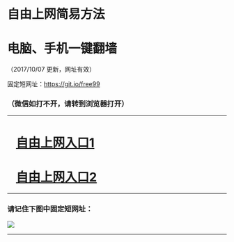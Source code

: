﻿# 自由上网简易方法

# 电脑、手机一键翻墙

（2017/10/07 更新，网址有效）

固定短网址：https://git.io/free99

### （微信如打不开，请转到浏览器打开）


***





# &nbsp;&nbsp; <a href="http://ft2096715234.fwq-tz-1001.info/fwqtz01.html?t=10070011706 " target="_blank">自由上网入口1</a>
# &nbsp;&nbsp; <a href="http://ft1461516926.fwq-tz-1002.info/fwqtz02.html?t=100700116751 " target="_blank">自由上网入口2</a>
***

### 请记住下图中固定短网址：

<img src="https://s3-us-west-2.amazonaws.com/fwq-1001/yjfq-20170905okok.png" /> 


***

